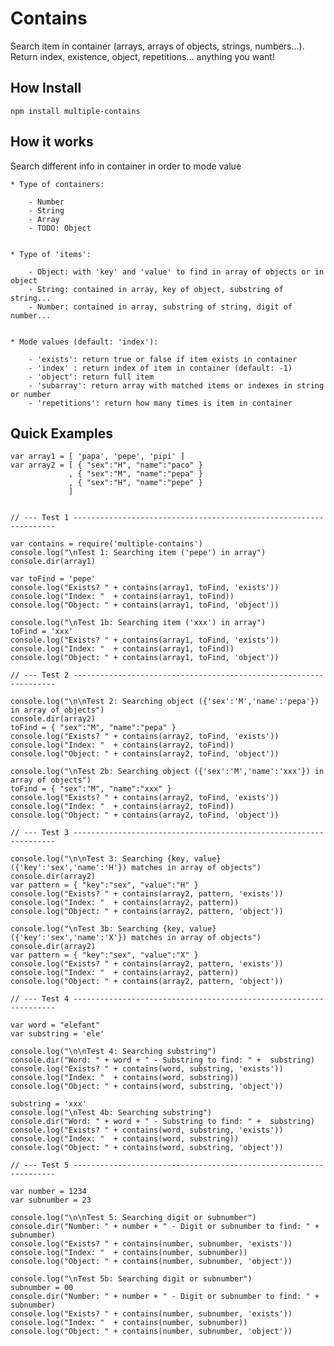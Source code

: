 
# Contains

Search item in container (arrays, arrays of objects, strings, numbers...). 
Return index, existence, object, repetitions... anything you want!

## How Install

	npm install multiple-contains

## How it works

Search different info in container in order to mode value

	* Type of containers:

		- Number
		- String
		- Array
		- TODO: Object


	* Type of 'items':

		- Object: with 'key' and 'value' to find in array of objects or in object
		- String: contained in array, key of object, substring of string...
		- Number: contained in array, substring of string, digit of number...


	* Mode values (default: 'index'):

		- 'exists': return true or false if item exists in container
		- 'index' : return index of item in container (default: -1)
		- 'object': return full item
		- 'subarray': return array with matched items or indexes in string or number
		- 'repetitions': return how many times is item in container


## Quick Examples

```
var array1 = [ 'papa', 'pepe', 'pipi' ]
var array2 = [ { "sex":"H", "name":"paco" }
             , { "sex":"M", "name":"pepa" }
             , { "sex":"H", "name":"pepe" }
             ]


// --- Test 1 ------------------------------------------------------------------

var contains = require('multiple-contains')
console.log("\nTest 1: Searching item ('pepe') in array")
console.dir(array1)

var toFind = 'pepe'
console.log("Exists? " + contains(array1, toFind, 'exists'))
console.log("Index: "  + contains(array1, toFind))
console.log("Object: " + contains(array1, toFind, 'object'))

console.log("\nTest 1b: Searching item ('xxx') in array")
toFind = 'xxx'
console.log("Exists? " + contains(array1, toFind, 'exists'))
console.log("Index: "  + contains(array1, toFind))
console.log("Object: " + contains(array1, toFind, 'object'))

// --- Test 2 ------------------------------------------------------------------

console.log("\n\nTest 2: Searching object ({'sex':'M','name':'pepa'}) in array of objects")
console.dir(array2)
toFind = { "sex":"M", "name":"pepa" }
console.log("Exists? " + contains(array2, toFind, 'exists'))
console.log("Index: "  + contains(array2, toFind))
console.log("Object: " + contains(array2, toFind, 'object'))

console.log("\nTest 2b: Searching object ({'sex':'M','name':'xxx'}) in array of objects")
toFind = { "sex":"M", "name":"xxx" }
console.log("Exists? " + contains(array2, toFind, 'exists'))
console.log("Index: "  + contains(array2, toFind))
console.log("Object: " + contains(array2, toFind, 'object'))

// --- Test 3 ------------------------------------------------------------------

console.log("\n\nTest 3: Searching {key, value} ({'key':'sex','name':'H'}) matches in array of objects")
console.dir(array2)
var pattern = { "key":"sex", "value":"H" }
console.log("Exists? " + contains(array2, pattern, 'exists'))
console.log("Index: "  + contains(array2, pattern))
console.log("Object: " + contains(array2, pattern, 'object'))

console.log("\nTest 3b: Searching {key, value} ({'key':'sex','name':'X'}) matches in array of objects")
console.dir(array2)
var pattern = { "key":"sex", "value":"X" }
console.log("Exists? " + contains(array2, pattern, 'exists'))
console.log("Index: "  + contains(array2, pattern))
console.log("Object: " + contains(array2, pattern, 'object'))

// --- Test 4 ------------------------------------------------------------------

var word = "elefant"
var substring = 'ele'

console.log("\n\nTest 4: Searching substring")
console.dir("Word: " + word + " - Substring to find: " +  substring)
console.log("Exists? " + contains(word, substring, 'exists'))
console.log("Index: "  + contains(word, substring))
console.log("Object: " + contains(word, substring, 'object'))

substring = 'xxx'
console.log("\nTest 4b: Searching substring")
console.dir("Word: " + word + " - Substring to find: " +  substring)
console.log("Exists? " + contains(word, substring, 'exists'))
console.log("Index: "  + contains(word, substring))
console.log("Object: " + contains(word, substring, 'object'))

// --- Test 5 ------------------------------------------------------------------

var number = 1234
var subnumber = 23

console.log("\n\nTest 5: Searching digit or subnumber")
console.dir("Number: " + number + " - Digit or subnumber to find: " +  subnumber)
console.log("Exists? " + contains(number, subnumber, 'exists'))
console.log("Index: "  + contains(number, subnumber))
console.log("Object: " + contains(number, subnumber, 'object'))

console.log("\nTest 5b: Searching digit or subnumber")
subnumber = 00
console.dir("Number: " + number + " - Digit or subnumber to find: " +  subnumber)
console.log("Exists? " + contains(number, subnumber, 'exists'))
console.log("Index: "  + contains(number, subnumber))
console.log("Object: " + contains(number, subnumber, 'object'))
```
